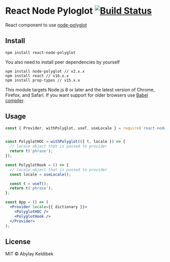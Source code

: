 # React Node Pyloglot [![Build Status](https://travis-ci.org/OrnamentStudio/react-node-polyglot.svg?branch=master)](https://travis-ci.org/OrnamentStudio/react-node-polyglot)

React component to use [node-polyglot](https://www.npmjs.com/package/node-polyglot)


## Install

```
npm install react-node-polyglot
```

You also need to install peer dependencies by yourself
```
npm install node-polyglot // v2.x.x
npm install react // v16.x.x
npm install prop-types // v15.x.x
```

This module targets Node.js 8 or later and the latest version of Chrome, Firefox, and Safari. If you want support for older browsers use [Babel compiler](https://babeljs.io/).

## Usage

```jsx
const { Provider, withPolyglot, useT, useLocale } = require('react-node-polyglot');


const PolyglotHOC = withPolyglot(({ t, locale }) => {
  // locale object that is passed to provider
  return t('phrase');
});

const PolyglotHook = () => {
  // locale object that is passed to provider
  const locale = useLocale();

  const t = useT();
  return t('phrase');
};

const App = () => (
  <Provider locale={{ dictionary }}>
    <PolyglotHOC />
    <PolyglotHook />
  </Provider>
);
```

## License

MIT © Abylay Keldibek
